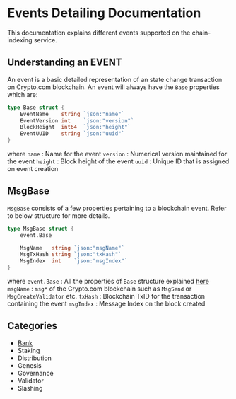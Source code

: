 # Events Detailing Documentation
This documentation explains different events supported on the chain-indexing service.

## Understanding an EVENT
 An event is a basic detailed representation of an state change transaction on Crypto.com blockchain. An event will always have the `Base` properties which are:
```go
type Base struct {
	EventName    string `json:"name"`
	EventVersion int    `json:"version"`
	BlockHeight  int64  `json:"height"`
	EventUUID    string `json:"uuid"`
}
```
where 
`name` : Name for the event
`version` : Numerical version maintained for the event
`height` : Block height of the event
`uuid` : Unique ID that is assigned on event creation

## MsgBase
`MsgBase` consists of a few properties pertaining to a blockchain event. Refer to below structure for more details.
```go
type MsgBase struct {
	event.Base

	MsgName   string `json:"msgName"`
	MsgTxHash string `json:"txHash"`
	MsgIndex  int    `json:"msgIndex"`
}
```
where 
`event.Base` : All the properties of `Base` structure explained [here](./README.md#Understanding-an-EVENT)
`msgName` : `msg*` of the Crypto.com blockchain such as `MsgSend` or `MsgCreateValidator` etc.
`txHash` : Blockchain TxID for the transaction containing the event
`msgIndex` : Message Index on the block created

## Categories
- [Bank](./bank)
- Staking
- Distribution
- Genesis
- Governance
- Validator
- Slashing
